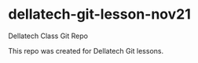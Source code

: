 # dellatech-git-lesson-nov21
Dellatech Class Git Repo

This repo was created for Dellatech Git lessons.
